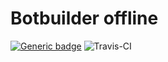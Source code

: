 
# Botbuilder offline

[![Generic badge](https://img.shields.io/badge/python-3.8%20%7C%203.9-blue)](https://www.python.org/downloads/release/python-380/)
![Travis-CI](https://www.travis-ci.com/Joffreybvn/botbuilder-offline.svg)